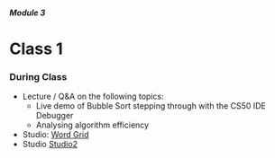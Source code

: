 ##### Module 3

# Class 1

### During Class
* Lecture / Q&A on the following topics:
  * Live demo of Bubble Sort stepping through with the CS50 IDE Debugger
  * Analysing algorithm efficiency
* Studio: [Word Grid](../studios/word-grid)
* Studio [Studio2](TODO)
